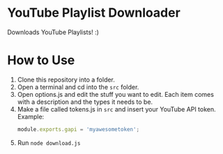 # YouTube Playlist Downloader
Downloads YouTube Playlists! :)

# How to Use
1. Clone this repository into a folder.
2. Open a terminal and cd into the `src` folder.
3. Open options.js and edit the stuff you want to edit. Each item comes with a description and the types it needs to be.
4. Make a file called tokens.js in `src` and insert your YouTube API token. Example:
    ```js
    module.exports.gapi = 'myawesometoken';
5. Run `node download.js`